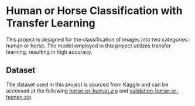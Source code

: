# Human or Horse Classification with Transfer Learning

This project is designed for the classification of images into two categories: human or horse. The model employed in this project utilizes transfer learning, resulting in high accuracy.

## Dataset

The dataset used in this project is sourced from Kaggle and can be accessed at the following [horse-or-human.zip](https://github.com/dicodingacademy/assets/releases/download/release-horse-or-human/horse-or-human.zip) and [validation-horse-or-human.zip](https://github.com/dicodingacademy/assets/raw/main/Simulation/machine_learning/validation-horse-or-human.zip)
